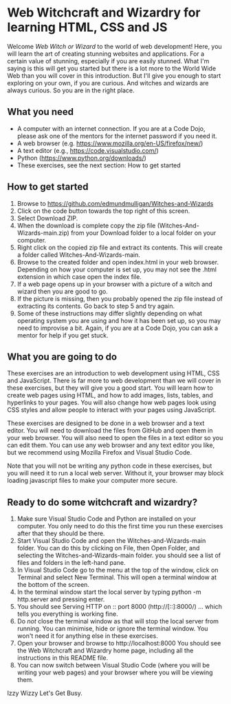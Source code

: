 # Web Witchcraft and Wizardry for learning HTML, CSS and JS

Welcome *Web Witch or Wizard* to the world of web development! Here, you will learn the art of creating stunning websites and applications. For a certain value of stunning, especially if you are easily stunned. What I'm saying is this will get you started but there is a lot more to the World Wide Web than you will cover in this introduction. But I'll give you enough to start exploring on your own, if you are curious. And witches and wizards are always curious. So you are in the right place.

## What you need
- A computer with an internet connection. If you are at a Code Dojo, please ask one of the mentors for the internet password if you need it.
- A web browser (e.g. https://www.mozilla.org/en-US/firefox/new/)
- A text editor (e.g.,  https://code.visualstudio.com/)
- Python (https://www.python.org/downloads/)
- These exercises, see the next section: How to get started

## How to get started
1. Browse to https://github.com/edmundmulligan/Witches-and-Wizards
2. Click on the code button towards the top right of this screen.
3. Select Download ZIP.
4. When the download is complete copy the zip file (Witches-And-Wizards-main.zip) from your Download folder to a local folder on your computer.
5. Right click on the copied zip file and extract its contents. This will create a folder called Witches-And-Wizards-main.
6. Browse to the created folder and open index.html in your web browser. Depending on how your computer is set up, you may not see the .html extension in which case open the index file.
7. If a web page opens up in your browser with a picture of a witch and wizard then you are good to go.
8. If the picture is missing, then you probably opened the zip file instead of extracting its contents. Go back to step 5 and try again.
9. Some of these instructions may differ slightly depending on what operating system you are using and how it has been set up, so you may need to improvise a bit. Again, if you are at a Code Dojo, you can ask a mentor for help if you get stuck.

## What you are going to do
These exercises are an introduction to web development using HTML, CSS and JavaScript. There is far more to web development than we will cover 
in these exercises, but they will give you a good start. You will learn how to create web pages using HTML, and how to add images, 
lists, tables, and hyperlinks to your pages. You will also change how web pages look using CSS styles and allow people to interact with your pages using JavaScript.

These exercises are designed to be done in a web browser and a text editor. You will need to download the files from GitHub and open them in your web browser.
You will also need to open the files in a text editor so you can edit them. You can use any web browser and any text editor you like, but we recommend using 
Mozilla Firefox and Visual Studio Code.

Note that you will not be writing any python code in these exercises, but you will need it to run a local web server. Without it, your browser may block loading javascript files to make your computer more secure.

## Ready to do some witchcraft and wizardry?
1. Make sure Visual Studio Code and Python are installed on your computer. You only need to do this the first time you run these exercises after that they should be there.
2. Start Visual Studio Code and open the Witches-and-Wizards-main folder. You can do this by clicking on File, then Open Folder, and selecting the Witches-and-Wizards-main folder. 
you should see a list of files and folders in the left-hand pane.
3. In Visual Studio Code go to the menu at the top of the window, click on Terminal and select New Terminal. This will open a terminal window at the bottom of the screen.
4. In the terminal window start the local server by typing  python -m http.server and pressing enter.
5. You should see Serving HTTP on :: port 8000 (http://[::]:8000/) ... which tells you everything is working fine.
6. Do *not* close the terminal window as that will stop the local server from running. You can minimise, hide or ignore the terminal window. You won't need it for anything else in these exercises.
7. Open your browser and browse to http://localhost:8000 You should see the Web Witchcraft and Wizardry home page, including all the instructions in this README file.
8. You can now switch between Visual Studio Code (where you will be writing your web pages) and your browser where you will be viewing them.

Izzy Wizzy Let's Get Busy.
